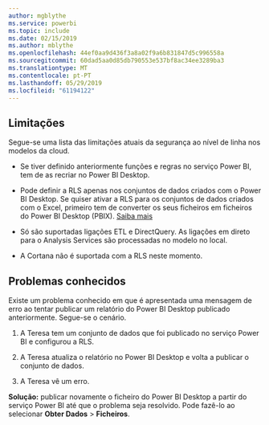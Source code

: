```yaml
---
author: mgblythe
ms.service: powerbi
ms.topic: include
ms.date: 02/15/2019
ms.author: mblythe
ms.openlocfilehash: 44ef0aa9d436f3a8a02f9a6b831847d5c996558a
ms.sourcegitcommit: 60dad5aa0d85db790553e537bf8ac34ee3289ba3
ms.translationtype: MT
ms.contentlocale: pt-PT
ms.lasthandoff: 05/29/2019
ms.locfileid: "61194122"
---
```

## <a name="limitations"></a>Limitações

Segue-se uma lista das limitações atuais da segurança ao nível de linha nos modelos da cloud.

* Se tiver definido anteriormente funções e regras no serviço Power BI, tem de as recriar no Power BI Desktop.

* Pode definir a RLS apenas nos conjuntos de dados criados com o Power BI Desktop. Se quiser ativar a RLS para os conjuntos de dados criados com o Excel, primeiro tem de converter os seus ficheiros em ficheiros do Power BI Desktop (PBIX). [Saiba mais](../desktop-import-excel-workbooks.md)

* Só são suportadas ligações ETL e DirectQuery. As ligações em direto para o Analysis Services são processadas no modelo no local.

* A Cortana não é suportada com a RLS neste momento.

## <a name="known-issues"></a>Problemas conhecidos

Existe um problema conhecido em que é apresentada uma mensagem de erro ao tentar publicar um relatório do Power BI Desktop publicado anteriormente. Segue-se o cenário.

1. A Teresa tem um conjunto de dados que foi publicado no serviço Power BI e configurou a RLS.

1. A Teresa atualiza o relatório no Power BI Desktop e volta a publicar o conjunto de dados.

1. A Teresa vê um erro.

**Solução:** publicar novamente o ficheiro do Power BI Desktop a partir do serviço Power BI até que o problema seja resolvido. Pode fazê-lo ao selecionar **Obter Dados** > **Ficheiros**.
